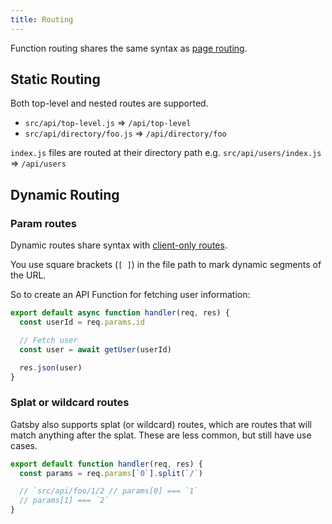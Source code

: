 ```yaml
---
title: Routing
---
```


Function routing shares the same syntax as [page routing](/docs/reference/routing/file-system-route-api/).

## Static Routing

Both top-level and nested routes are supported.

- `src/api/top-level.js` => `/api/top-level`
- `src/api/directory/foo.js` => `/api/directory/foo`

`index.js` files are routed at their directory path e.g. `src/api/users/index.js` => `/api/users`

## Dynamic Routing

### Param routes

Dynamic routes share syntax with [client-only routes](/docs/reference/routing/file-system-route-api/#creating-client-only-routes).

You use square brackets (`[ ]`) in the file path to mark dynamic segments of the URL.

So to create an API Function for fetching user information:

```js:title=src/api/users/[id].js
export default async function handler(req, res) {
  const userId = req.params.id

  // Fetch user
  const user = await getUser(userId)

  res.json(user)
}
```

### Splat or wildcard routes

Gatsby also supports splat (or wildcard) routes, which are routes that will match anything after the splat. These are less common, but still have use cases.

```js:title=src/api/foo/[...].js
export default function handler(req, res) {
  const params = req.params[`0`].split(`/`)

  // `src/api/foo/1/2 // params[0] === `1`
  // params[1] === `2`
}
```
